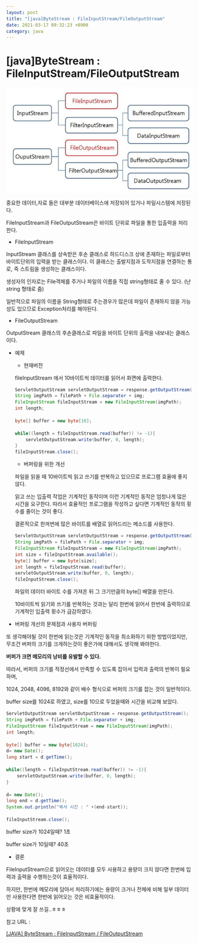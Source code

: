 ```yaml
---
layout: post
title: "[java]ByteStream : FileInputStream/FileOutputStream"
date: 2021-03-17 09:32:23 +0900
category: java
---
```


# [java]ByteStream : FileInputStream/FileOutputStream

![%5Bjava%5DByteStream%20FileInputStream%20FileOutputStream%20f85495bb59f047199e4b5242830128fb/Untitled.png](%5Bjava%5DByteStream%20FileInputStream%20FileOutputStream%20f85495bb59f047199e4b5242830128fb/Untitled.png)

중요한 데이터,자료 들은 대부분 데이터베이스에 저장되어 있거나 파일시스템에 저장된다.

FileInputStream과 FileOutputStream은 바이트 단위로 파일을 통한 입출력을 처리한다.

- FileInputStream

InputStream 클래스를 상속받은 후손 클래스로 하드디스크 상에 존재하는 파일로부터 바이트단위의 입력을 받는 클래스이다. 이 클래스는 출발지점과 도착지점을 연결하는 통로, 즉 스트림을 생성하는 클래스이다.

생성자의 인자로는 File객체를 주거나 파일의 이름을 직접 string형태로 줄 수 있다. (난 string 형태로 줌) 

일반적으로 파일의 이름을 String형태로 주는경우가 많은데 파일이 존재하지 않을 가능성도 있으므로 Exception처리를 해야된다. 

- FileOutputStream

OutputStream 클래스의 후손클래스로 파일을 바이트 단위의 출력을 내보내는 클래스이다.

- 예제

    - 현재버전

    fileInputStream 에서 10바이트씩 데이터를 읽어서 화면에 출력한다. 

    ```java
    ServletOutputStream servletOutputStream = response.getOutputStream();
    String imgPath = filePath + File.separator + img;
    FileInputStream fileInputStream = new FileInputStream(imgPath);
    int length;

    byte[] buffer = new byte[10];

    while((length = fileInputStream.read(buffer)) != -1){
        servletOutputStream.write(buffer, 0, length);
    }
    fileInputStream.close();
    ```

    - 버퍼링을 위한 개선

    파일을 읽을 때 10바이트씩 읽고 쓰기를 반복하고 있으므로 프로그램 효율에 좋지 않다. 

    읽고 쓰는 입출력 작업은 기계적인 동작이며 이런 기계적인 동작은 엄청나게 많은 시간을 요구한다.  따라서 효율적인 프로그램을 작성하고 싶다면 기계적인 동작의 횟수를 줄이는 것이 좋다.

    결론적으로 한꺼번에 많은 바이트를 배열로 읽어드리는 메소드를 사용한다. 

    ```java
    ServletOutputStream servletOutputStream = response.getOutputStream();
    String imgPath = filePath + File.separator + img;
    FileInputStream fileInputStream = new FileInputStream(imgPath);
    int size = fileInputStream.available();
    byte[] buffer = new byte[size];
    int length = fileInputStream.read(buffer);
    servletOutputStream.write(buffer, 0, length);
    fileInputStream.close();
    ```

    파일의 데이터 바이트 수를 가져온 뒤 그 크기만큼의 byte[] 배열을 만든다.

    10바이트씩 읽기와 쓰기를 반복하는 것과는 달리 한번에 읽어서 한번에 출력하므로 기계적인 입출력 횟수가 급감하였다. 

- 버퍼링 개선의 문제점과 사용자 버퍼링

또 생각해야될 것이 한번에 읽는것은 기계적인 동작을 최소화하기 위한 방법이었지만, 무조건 버퍼의 크기를 크게하는것이 좋은가에 대해서도 생각해 봐야한다.

**버퍼가 크면 메모리의 낭비를 유발할 수 있다.** 

따라서, 버퍼의 크기를 적정선에서 만족할 수 있도록 잡아서 입력과 출력의 반복이 필요하며,

1024, 2048, 4096, 8192와 같이 배수 형식으로 버퍼의 크기를 잡는 것이 일반적이다. 

buffer size를 1024로 하였고, size를 10으로 두었을때와 시간을 비교해 보았다. 

```java
ServletOutputStream servletOutputStream = response.getOutputStream();
String imgPath = filePath + File.separator + img;
FileInputStream fileInputStream = new FileInputStream(imgPath);
int length;

byte[] buffer = new byte[1024];
d= new Date();
long start = d.getTime();

while((length = fileInputStream.read(buffer)) != -1){
    servletOutputStream.write(buffer, 0, length);
}

d= new Date();
long end = d.getTime();
System.out.println("복사 시간 : " +(end-start));

fileInputStream.close();
```

buffer size가 1024일때? 1초

buffer size가 10일때? 40초

- 결론

FileInputStream으로 읽어오는 데이터를 모두 사용하고 용량이 크지 않다면 한번에 입력과 출력을 수행하는것이 효율적이다.

하지만, 한번에 메모리에 담아서 처리하기에는 용량이 크거나 전체에 비해 일부 데이터만 사용한다면 한번에 읽어오는 것은 비효율적이다.

상황에 맞게 잘 쓰길..ㅎㅎㅎ

참고 URL : 

[[JAVA] ByteStream : FileInputStream / FileOutputStream](https://hyeonstorage.tistory.com/236)